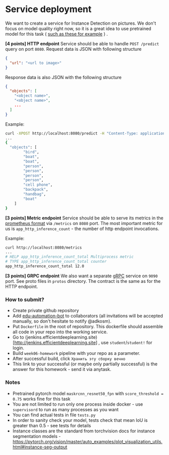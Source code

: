 # Service deployment

We want to create a service for Instance Detection on pictures.
We don't focus on model quality right now, so it is a great idea to use pretrained model for this task ( [such as these for example](https://pytorch.org/vision/stable/models.html#object-detection-instance-segmentation-and-person-keypoint-detection) ) .

**[4 points] HTTP endpoint**
Service should be able to handle `POST /predict` query on port `8080`. Request data is JSON with following structure
```json
{
  "url": "<url to image>"
}
```

Response data is also JSON with the following structure
```json
{
  "objects": [
    "<object name>",
    "<object name>",
    ...
  ]
}
```

Example:
```bash
curl -XPOST http://localhost:8080/predict -H "Content-Type: application/json" -d '{"url": "https://storage.yandexcloud.net/effdl2022-coco/000000001268.jpg"}' 
...
{
  "objects": [
        "bird",
        "boat",
        "boat",
        "person",
        "person",
        "person",
        "person",
        "cell phone",
        "backpack",
        "handbag",
        "boat"
    ]
}
```

**[3 points] Metric endpoint**
Service should be able to serve its metrics in the [prometheus format](https://prometheus.io/docs/concepts/data_model/) via `/metrics` on `8080` port. The most important metric for us is `app_http_inference_count` - the number of http endpoint invocations.

Example:
```bash
curl http://localhost:8080/metrics
...
# HELP app_http_inference_count_total Multiprocess metric
# TYPE app_http_inference_count_total counter
app_http_inference_count_total 12.0
```

**[3 points] GRPC endpoint**
We also want a separate [gRPC](https://grpc.io/)  service on `9090` port. See proto files in `protos` directory. The contract is the same as for the HTTP endpoint.

### How to submit?

* Create private github repository
* Add [edu-automation-bot](https://github.com/edu-automation-bot) to collaborators (all invitations will be accepted manually, so don't hesitate to notify @adkosm).
* Put `Dockerfile` in the root of repository. This dockerfile should assemble all code in your repo into the working service.
* Go to (jenkins.efficientdeeplearning.site)[http://jenkins.efficientdeeplearning.site] , use `student`/`student!` for login.
* Build `week06-homework` pipeline with your repo as a parameter.
* After successful build, click `Хранить эту сборку вечно`
* This link to your successful (or maybe only partially successful) is the answer for this homework - send it via anytask.

### Notes

* Pretrained pytorch model `maskrcnn_resnet50_fpn` with `score_threshold = 0.75` works fine for this task
* You are not limited to run only one process inside docker - use `supervisord` to run as many processes as you want
* You can find actual tests in file `tests.py`
* In order to sanity check your model, tests check that mean IoU is greater than 0.5 - see tests for details
* Instance classes are the standard from torchvision docs for instance segmentation models - https://pytorch.org/vision/master/auto_examples/plot_visualization_utils.html#instance-seg-output
